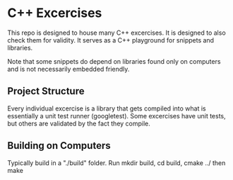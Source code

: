 # C++ Excercises

This repo is designed to house many C++ excercises. It is designed to also check them for validity. It serves as a C++ playground for snippets and libraries.

Note that some snippets do depend on libraries found only on computers and is not necessarily embedded friendly.

## Project Structure

Every individual excercise is a library that gets compiled into what is essentially a unit test runner (googletest). Some excercises have unit tests, but others are validated by the fact they compile.

## Building on Computers

Typically build in a "./build" folder. Run mkdir build, cd build, cmake ../ then make